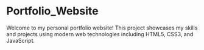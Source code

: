 # Portfolio_Website
Welcome to my personal portfolio website! This project showcases my skills and projects using modern web technologies including HTML5, CSS3, and JavaScript.

